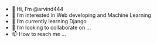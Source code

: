 - 👋 Hi, I’m @arvind444
- 👀 I’m interested in Web developing and Machine Learning
- 🌱 I’m currently learning Django
- 💞️ I’m looking to collaborate on ...
- 📫 How to reach me ...

<!---
arvind444/arvind444 is a ✨ special ✨ repository because its `README.md` (this file) appears on your GitHub profile.
You can click the Preview link to take a look at your changes.
--->

